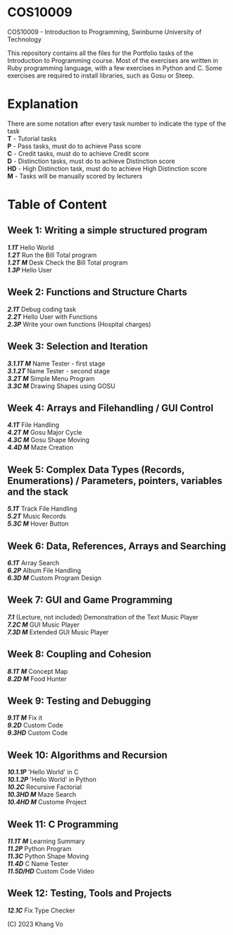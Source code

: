 # COS10009
COS10009 - Introduction to Programming, Swinburne University of Technology

This repository contains all the files for the Portfolio tasks of the Introduction to Programming course. Most of the exercises are written in Ruby programming language, with a few exercises in Python and C. Some exercises are required to install libraries, such as Gosu or Steep.

# Explanation
There are some notation after every task number to indicate the type of the task  
**T** - Tutorial tasks  
**P** - Pass tasks, must do to achieve Pass score  
**C** - Credit tasks, must do to achieve Credit score  
**D** - Distinction tasks, must do to achieve Distinction score  
**HD** - High Distinction task, must do to achieve High Distinction score   
**M** - Tasks will be manually scored by lecturers  

# Table of Content
## Week 1: Writing a simple structured program  
***1.1T*** Hello World  
***1.2T*** Run the Bill Total program  
***1.2T M*** Desk Check the Bill Total program  
***1.3P*** Hello User

## Week 2: Functions and Structure Charts  
***2.1T*** Debug coding task  
***2.2T*** Hello User with Functions  
***2.3P*** Write your own functions (Hospital charges)

## Week 3: Selection and Iteration  
***3.1.1T M*** Name Tester - first stage  
***3.1.2T*** Name Tester - second stage  
***3.2T M*** Simple Menu Program  
***3.3C M*** Drawing Shapes using GOSU  

## Week 4: Arrays and Filehandling / GUI Control  
***4.1T*** File Handling  
***4.2T M*** Gosu Major Cycle  
***4.3C M*** Gosu Shape Moving  
***4.4D M*** Maze Creation  

## Week 5: Complex Data Types (Records, Enumerations) / Parameters, pointers, variables and the stack  
***5.1T*** Track File Handling  
***5.2T*** Music Records  
***5.3C M*** Hover Button  

## Week 6: Data, References, Arrays and Searching  
***6.1T*** Array Search  
***6.2P*** Album File Handling  
***6.3D M*** Custom Program Design  

## Week 7: GUI and Game Programming  
***7.1*** (Lecture, not included) Demonstration of the Text Music Player  
***7.2C M*** GUI Music Player  
***7.3D M*** Extended GUI Music Player  

## Week 8: Coupling and Cohesion  
***8.1T M*** Concept Map  
***8.2D M*** Food Hunter  

## Week 9: Testing and Debugging  
***9.1T M*** Fix it  
***9.2D*** Custom Code  
***9.3HD*** Custom Code  

## Week 10: Algorithms and Recursion  
***10.1.1P*** 'Hello World' in C  
***10.1.2P*** 'Hello World' in Python  
***10.2C*** Recursive Factorial  
***10.3HD M*** Maze Search  
***10.4HD M*** Custome Project  

## Week 11: C Programming  
***11.1T M*** Learning Summary  
***11.2P*** Python Program  
***11.3C*** Python Shape Moving   
***11.4D*** C Name Tester  
***11.5D/HD*** Custom Code Video  

## Week 12: Testing, Tools and Projects  
***12.1C*** Fix Type Checker  

(C) 2023 Khang Vo
